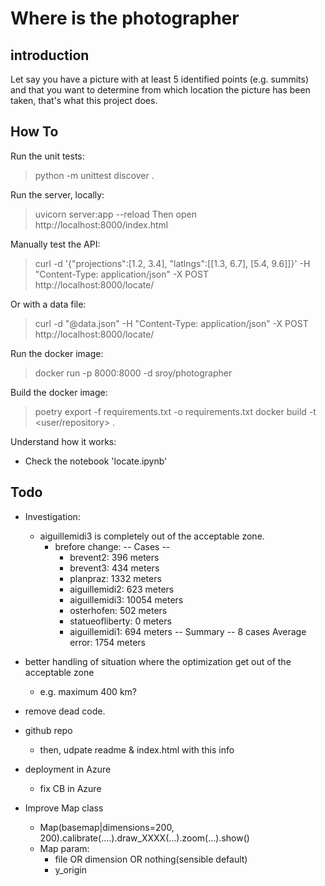 # Where is the photographer


## introduction

Let say you have a picture with at least 5 identified points (e.g. summits) and that you want to determine from which location the picture has been taken, that's what this project does.


## How To

Run the unit tests:
  > python -m unittest discover .

Run the server, locally:
  > uvicorn server:app --reload
  Then open http://localhost:8000/index.html

Manually test the API:
  > curl -d '{"projections":[1.2, 3.4], "latlngs":[[1.3, 6.7], [5.4, 9.6]]}' -H "Content-Type: application/json" -X POST http://localhost:8000/locate/

Or with a data file:
  > curl -d "@data.json" -H "Content-Type: application/json" -X POST http://localhost:8000/locate/

Run the docker image:
  > docker run -p 8000:8000 -d sroy/photographer

Build the docker image:
  > poetry export -f requirements.txt -o requirements.txt
  > docker build -t <user/repository> .

Understand how it works:
 - Check the notebook 'locate.ipynb'


## Todo

  - Investigation:

    - aiguillemidi3 is completely out of the acceptable zone.
        - brefore change:
          -- Cases --
          -  brevent2: 396 meters
          -  brevent3: 434 meters
          -  planpraz: 1332 meters
          -  aiguillemidi2: 623 meters
          -  aiguillemidi3: 10054 meters
          -  osterhofen: 502 meters
          -  statueofliberty: 0 meters
          -  aiguillemidi1: 694 meters
          -- Summary --
          8 cases
          Average error: 1754 meters
 
 - better handling of situation where the optimization get out of the acceptable zone
    - e.g. maximum 400 km?

 - remove dead code.

 - github repo
    - then, udpate readme & index.html with this info

 - deployment in Azure
    - fix CB in Azure

 - Improve Map class
    - Map(basemap|dimensions=200, 200).calibrate(....).draw_XXXX(...).zoom(...).show()
    - Map param:
        - file OR dimension OR nothing(sensible default)
        - y_origin
